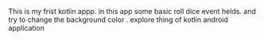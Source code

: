 This is my frist kotlin appp. in this app some basic roll dice event helds.
and try to change the background color . explore thing of kotlin android application
